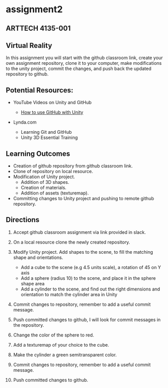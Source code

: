 # assignment2
## ARTTECH 4135-001
## Virtual Reality

In this assignment you will start with the github classroom link, create your own assignment repository, clone it to your computer, make modifications to the unity project, commit the changes, and push back the updated repository to github.

## Potential Resources:

- YouTube Videos on Unity and GitHub
	- [How to use GitHub with Unity](https://youtu.be/qpXxcvS-g3g)

- Lynda.com
	- Learning Git and GitHub
	- Unity 3D Essential Training

## Learning Outcomes
- Creation of github repository from github classroom link.
- Clone of repository on local resource.
- Modification of Unity project.
	- Addition of 3D shapes.
	- Creation of materials.
	- Addition of assets (texturemap).
- Committing changes to Unity project and pushing to remote github repository.

## Directions
1. Accept github classroom assignment via link provided in slack.

2. On a local resource clone the newly created repository.

3. Modify Unity project.
Add shapes to the scene, to fill the matching shape and orientations.
	- Add a cube to the scene (e.g 4.5 units scale), a rotation of 45 on Y axis
	- Add a sphere (radius 10) to the scene, and place it in the sphere shape area
	- Add a cylinder to the scene, and find out the right dimensions and orientation to match the cylinder area in Unity
4. Commit changes to repository, remember to add a useful commit message.
5. Push committed changes to github, I will look for commit messages in the repository.
6. Change the color of the sphere to red.
7. Add a texturemap of your choice to the cube.
8. Make the cylinder a green semitransparent color.
9. Commit changes to repository, remember to add a useful commit message. 	
10. Push committed changes to github.
